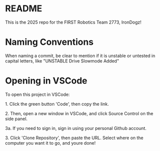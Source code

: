 <h1>README</h1>
<p>This is the 2025 repo for the FIRST Robotics Team 2773, IronDogz!</p>
<h1>Naming Conventions</h1>
<p>When naming a commit, be clear to mention if it is unstable or untested in capital letters, like "UNSTABLE Drive Slowmode Added"</p>
<h1>Opening in VSCode</h1>
<p>To open this project in VSCode:</p>
<p>1. Click the green button 'Code', then copy the link.</p>
<p> 2. Then, open a new window in VSCode, and click Source Control on the side panel.</p>
<p>3a. If you need to sign in, sign in using your personal Github account.</p>
<p>3. Click 'Clone Repository', then paste the URL. Select where on the computer you want it to go, and youre done!</p>
